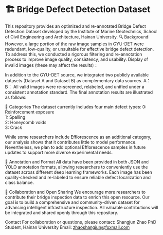 # 🏗️ Bridge Defect Detection Dataset
This repository provides an optimized and re-annotated Bridge Defect Detection Dataset developed by the Institute of Marine Geotechnics, School of Civil Engineering and Architecture, Hainan University.
🔍 Background
However, a large portion of the raw image samples in GYU-DET were redundant, low-quality, or unsuitable for effective bridge defect detection.
To address this, we conducted a rigorous filtering and re-annotation process to improve image quality, consistency, and usability.
Display of invalid images (these may affect the results)：


In addition to the GYU-DET source, we integrated two publicly available datasets (Dataset A and Dataset B) as complementary data sources.
A：
B：
All valid images were re-screened, relabeled, and unified under a consistent annotation standard.
The final annotation results are illustrated as follows:



🧾 Categories
The dataset currently includes four main defect types:
0: Reinforcement exposure  
1: Spalling  
2: Honeycomb voids  
3: Crack

While some researchers include Efflorescence as an additional category, our analysis shows that it contributes little to model performance.
Nevertheless, we plan to add optional Efflorescence samples in future updates to support more diverse experimental needs.

🧠 Annotation and Format
All data have been provided in both JSON and YOLO annotation formats, allowing researchers to conveniently use the dataset across different deep learning frameworks.
Each image has been quality-checked and re-labeled to ensure reliable defect localization and class balance.

🤝 Collaboration and Open Sharing
We encourage more researchers to contribute their bridge inspection data to enrich this open resource.
Our goal is to build a comprehensive and community-driven dataset for advancing intelligent infrastructure inspection.
All valuable contributions will be integrated and shared openly through this repository.

Contact For collaboration or questions,
please contact: Shangjun Zhao PhD Student, Hainan University 
Email: zhaoshangjun@foxmail.com
